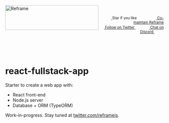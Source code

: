 <!---






    WARNING, READ THIS.
    This is a computed file. Do not edit.
    Edit `/plugins/create/starters/react-fullstack-app/readme.template.md` instead.












    WARNING, READ THIS.
    This is a computed file. Do not edit.
    Edit `/plugins/create/starters/react-fullstack-app/readme.template.md` instead.












    WARNING, READ THIS.
    This is a computed file. Do not edit.
    Edit `/plugins/create/starters/react-fullstack-app/readme.template.md` instead.












    WARNING, READ THIS.
    This is a computed file. Do not edit.
    Edit `/plugins/create/starters/react-fullstack-app/readme.template.md` instead.












    WARNING, READ THIS.
    This is a computed file. Do not edit.
    Edit `/plugins/create/starters/react-fullstack-app/readme.template.md` instead.






-->
<a href="/../../#readme">
    <img align="left" src="https://github.com/reframejs/reframe/raw/master/docs/images/logo-with-title-and-slogan.min.svg?sanitize=true" width=296 height=79 style="max-width:100%;" alt="Reframe"/>
</a>
<br/>
<p align="right">
    <sup>
        <a href="#">
            <img
              src="https://github.com/reframejs/reframe/raw/master/docs/images/star.svg?sanitize=true"
              width="16"
              height="12"
            >
        </a>
        Star if you like
        &nbsp;&nbsp;&nbsp;&nbsp;
        &nbsp;&nbsp;&nbsp;&nbsp;
        &nbsp;&nbsp;
        <a href="https://github.com/reframejs/reframe/blob/master/docs/contributing.md">
            <img
              src="https://github.com/reframejs/reframe/raw/master/docs/images/biceps.min.svg?sanitize=true"
              width="16"
              height="14"
            >
            Co-maintain Reframe
        </a>
    </sup>
    <br/>
    <sup>
        <a href="https://twitter.com/reframejs">
            <img
              src="https://github.com/reframejs/reframe/raw/master/docs/images/tw-logo.svg?sanitize=true"
              width="15"
              height="13"
            >
            Follow on Twitter
        </a>
        &nbsp;&nbsp;&nbsp;&nbsp;&nbsp;
        &nbsp;&nbsp;
        <a href="https://discord.gg/kqXf65G">
            <img
              src="https://github.com/reframejs/reframe/raw/master/docs/images/chat.svg?sanitize=true"
              width="14"
              height="10"
            >
            Chat on Discord
        </a>
        &nbsp;&nbsp;&nbsp;&nbsp;
        &nbsp;&nbsp;&nbsp;&nbsp;
    </sup>
</p>
&nbsp;
<p align='center'></p>
&nbsp;

# react-fullstack-app

Starter to create a web app with:
 - React front-end
 - Node.js server
 - Database + ORM (TypeORM)

Work-in-progress. Stay tuned at [twitter.com/reframejs](https://twitter.com/reframejs).

<!---






    WARNING, READ THIS.
    This is a computed file. Do not edit.
    Edit `/plugins/create/starters/react-fullstack-app/readme.template.md` instead.












    WARNING, READ THIS.
    This is a computed file. Do not edit.
    Edit `/plugins/create/starters/react-fullstack-app/readme.template.md` instead.












    WARNING, READ THIS.
    This is a computed file. Do not edit.
    Edit `/plugins/create/starters/react-fullstack-app/readme.template.md` instead.












    WARNING, READ THIS.
    This is a computed file. Do not edit.
    Edit `/plugins/create/starters/react-fullstack-app/readme.template.md` instead.












    WARNING, READ THIS.
    This is a computed file. Do not edit.
    Edit `/plugins/create/starters/react-fullstack-app/readme.template.md` instead.






-->
